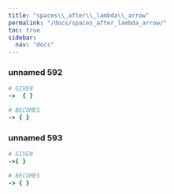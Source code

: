 ```yaml
---
title: "spaces\\_after\\_lambda\\_arrow"
permalink: "/docs/spaces_after_lambda_arrow/"
toc: true
sidebar:
  nav: "docs"
---
```

### unnamed 592
```ruby
# GIVEN
->  { }
```
```ruby
# BECOMES
-> { }
```
### unnamed 593
```ruby
# GIVEN
->{ }
```
```ruby
# BECOMES
-> { }
```
